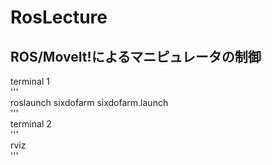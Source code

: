 # RosLecture

## ROS/MoveIt!によるマニピュレータの制御
terminal 1  
'''  
roslaunch sixdofarm sixdofarm.launch  
'''  
terminal 2  
'''  
rviz  
'''  
